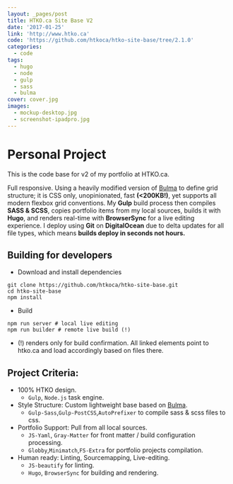 ```yaml
---
layout: _pages/post
title: HTKO.ca Site Base V2
date: '2017-01-25'
link: 'http://www.htko.ca'
code: 'https://github.com/htkoca/htko-site-base/tree/2.1.0'
categories:
  - code
tags:
  - hugo
  - node
  - gulp
  - sass
  - bulma
cover: cover.jpg
images:
  - mockup-desktop.jpg
  - screenshot-ipadpro.jpg
---
```

# Personal Project
This is the code base for v2 of my portfolio at HTKO.ca.

Full responsive. Using a heavily modified version of [Bulma](http://bulma.io/) to define grid structure; it is CSS only, unopinionated, fast **(&lt;200KB!)**, yet supports all modern flexbox grid conventions. My **Gulp** build process then compiles **SASS & SCSS**, copies portfolio items from my local sources, builds it with **Hugo**, and renders real-time with **BrowserSync** for a live editing experience. I deploy using **Git** on **DigitalOcean** due to delta updates for all file types, which means **builds deploy in seconds not hours.**

## Building for developers
* Download and install dependencies
```
git clone https://github.com/htkoca/htko-site-base.git
cd htko-site-base
npm install
```
* Build
```
npm run server # local live editing
npm run builder # remote live build (!)
```
* (!) renders only for build confirmation. All linked elements point to htko.ca and load accordingly based on files there.

## Project Criteria:
* 100% HTKO design.
  * `Gulp`, `Node.js` task engine.
* Style Structure: Custom lightweight base based on [Bulma](http://bulma.io/).
  * `Gulp-Sass`,`Gulp-PostCSS`,`AutoPrefixer` to compile sass & scss files to css.
* Portfolio Support: Pull from all local sources.
  * `JS-Yaml`, `Gray-Matter` for front matter / build configuration processing.
  * `Globby`,`Minimatch`,`FS-Extra` for portfolio projects compilation.
* Human ready: Linting, Sourcemapping, Live-editing.
  * `JS-beautify` for linting.
  * `Hugo`, `BrowserSync` for building and rendering.
